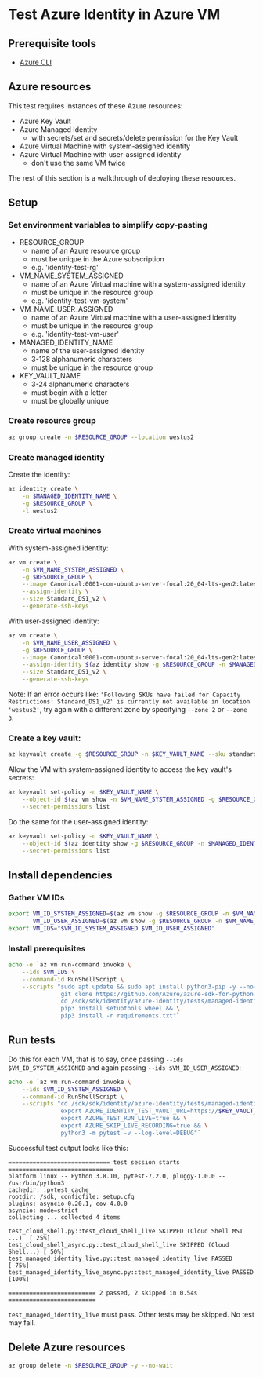 # Test Azure Identity in Azure VM

## Prerequisite tools
- [Azure CLI](https://docs.microsoft.com/cli/azure/install-azure-cli?view=azure-cli-latest)

## Azure resources
This test requires instances of these Azure resources:
- Azure Key Vault
- Azure Managed Identity
  - with secrets/set and secrets/delete permission for the Key Vault
- Azure Virtual Machine with system-assigned identity
- Azure Virtual Machine with user-assigned identity
  - don't use the same VM twice

The rest of this section is a walkthrough of deploying these resources.

## Setup

### Set environment variables to simplify copy-pasting
- RESOURCE_GROUP
  - name of an Azure resource group
  - must be unique in the Azure subscription
  - e.g. 'identity-test-rg'
- VM_NAME_SYSTEM_ASSIGNED
  - name of an Azure Virtual machine with a system-assigned identity
  - must be unique in the resource group
  - e.g. 'identity-test-vm-system'
- VM_NAME_USER_ASSIGNED
  - name of an Azure Virtual machine with a user-assigned identity
  - must be unique in the resource group
  - e.g. 'identity-test-vm-user'
- MANAGED_IDENTITY_NAME
  - name of the user-assigned identity
  - 3-128 alphanumeric characters
  - must be unique in the resource group
- KEY_VAULT_NAME
  - 3-24 alphanumeric characters
  - must begin with a letter
  - must be globally unique

### Create resource group
```sh
az group create -n $RESOURCE_GROUP --location westus2
```

### Create managed identity
Create the identity:
```sh
az identity create \
    -n $MANAGED_IDENTITY_NAME \
    -g $RESOURCE_GROUP \
    -l westus2
```

### Create virtual machines
With system-assigned identity:
```sh
az vm create \
    -n $VM_NAME_SYSTEM_ASSIGNED \
    -g $RESOURCE_GROUP \
    --image Canonical:0001-com-ubuntu-server-focal:20_04-lts-gen2:latest \
    --assign-identity \
    --size Standard_DS1_v2 \
    --generate-ssh-keys
```

With user-assigned identity:
```sh
az vm create \
    -n $VM_NAME_USER_ASSIGNED \
    -g $RESOURCE_GROUP \
    --image Canonical:0001-com-ubuntu-server-focal:20_04-lts-gen2:latest \
    --assign-identity $(az identity show -g $RESOURCE_GROUP -n $MANAGED_IDENTITY_NAME -o tsv --query id) \
    --size Standard_DS1_v2 \
    --generate-ssh-keys
```

Note: If an error occurs like: `'Following SKUs have failed for Capacity Restrictions: Standard_DS1_v2' is currently not available in location 'westus2'`, try again with a different zone by specifying `--zone 2` or `--zone 3`.

### Create a key vault:
```sh
az keyvault create -g $RESOURCE_GROUP -n $KEY_VAULT_NAME --sku standard
```

Allow the VM with system-assigned identity to access the key vault's secrets:
```sh
az keyvault set-policy -n $KEY_VAULT_NAME \
    --object-id $(az vm show -n $VM_NAME_SYSTEM_ASSIGNED -g $RESOURCE_GROUP --query identity.principalId -o tsv) \
    --secret-permissions list
```

Do the same for the user-assigned identity:
```sh
az keyvault set-policy -n $KEY_VAULT_NAME \
    --object-id $(az identity show -g $RESOURCE_GROUP -n $MANAGED_IDENTITY_NAME --query principalId -o tsv) \
    --secret-permissions list
```

## Install dependencies

### Gather VM IDs
```sh
export VM_ID_SYSTEM_ASSIGNED=$(az vm show -g $RESOURCE_GROUP -n $VM_NAME_SYSTEM_ASSIGNED -o tsv --query id) \
       VM_ID_USER_ASSIGNED=$(az vm show -g $RESOURCE_GROUP -n $VM_NAME_USER_ASSIGNED -o tsv --query id) && \
export VM_IDS="$VM_ID_SYSTEM_ASSIGNED $VM_ID_USER_ASSIGNED"
```

### Install prerequisites
```sh
echo -e `az vm run-command invoke \
    --ids $VM_IDS \
    --command-id RunShellScript \
    --scripts "sudo apt update && sudo apt install python3-pip -y --no-install-recommends && \
               git clone https://github.com/Azure/azure-sdk-for-python.git --depth 1 --single-branch --branch main /sdk && \
               cd /sdk/sdk/identity/azure-identity/tests/managed-identity-live && \
               pip3 install setuptools wheel && \
               pip3 install -r requirements.txt"`
```

## Run tests
Do this for each VM, that is to say, once passing `--ids $VM_ID_SYSTEM_ASSIGNED` and again
passing `--ids $VM_ID_USER_ASSIGNED`:

```sh
echo -e `az vm run-command invoke \
    --ids $VM_ID_SYSTEM_ASSIGNED \
    --command-id RunShellScript \
    --scripts "cd /sdk/sdk/identity/azure-identity/tests/managed-identity-live && \
               export AZURE_IDENTITY_TEST_VAULT_URL=https://$KEY_VAULT_NAME.vault.azure.net && \
               export AZURE_TEST_RUN_LIVE=true && \
               export AZURE_SKIP_LIVE_RECORDING=true && \
               python3 -m pytest -v --log-level=DEBUG"`
```

Successful test output looks like this:
```
============================= test session starts ==============================
platform linux -- Python 3.8.10, pytest-7.2.0, pluggy-1.0.0 -- /usr/bin/python3
cachedir: .pytest_cache
rootdir: /sdk, configfile: setup.cfg
plugins: asyncio-0.20.1, cov-4.0.0
asyncio: mode=strict
collecting ... collected 4 items

test_cloud_shell.py::test_cloud_shell_live SKIPPED (Cloud Shell MSI ...)  [ 25%]
test_cloud_shell_async.py::test_cloud_shell_live SKIPPED (Cloud Shell...) [ 50%]
test_managed_identity_live.py::test_managed_identity_live PASSED          [ 75%]
test_managed_identity_live_async.py::test_managed_identity_live PASSED    [100%]

========================= 2 passed, 2 skipped in 0.54s =========================
```
`test_managed_identity_live` must pass. Other tests may be skipped. No test may fail.

## Delete Azure resources
```sh
az group delete -n $RESOURCE_GROUP -y --no-wait
```